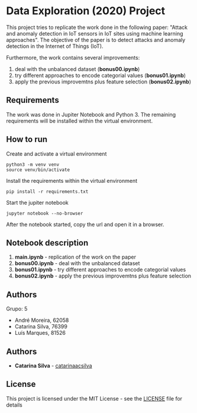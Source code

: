 # Data Exploration (2020) Project

This project tries to replicate the work done in the following paper: "Attack and anomaly detection in IoT sensors in IoT sites using machine learning approaches".
The objective of the paper is to detect attacks and anomaly detection in the Internet of Things (IoT).

Furthermore, the work contains several improvements:
1. deal with the unbalanced dataset (**bonus00.ipynb**)
2. try different approaches to encode categorial values (**bonus01.ipynb**)
3. apply the previous improvemtns plus feature selection (**bonus02.ipynb**)

## Requirements

The work was done in Jupiter Notebook and Python 3.
The remaining requirements will be installed within the virtual environment.

## How to run

Create and activate a virtual environment

```
python3 -m venv venv
source venv/bin/activate
```

Install the requirements within the virtual environment

```
pip install -r requirements.txt
```

Start the jupiter notebook

```
jupyter notebook --no-browser
```

After the notebook started, copy the url and open it in a browser.

## Notebook description

1. **main.ipynb** - replication of the work on the paper
2. **bonus00.ipynb** - deal with the unbalanced dataset
3. **bonus01.ipynb** - try different approaches to encode categorial values
4. **bonus02.ipynb** - apply the previous improvemtns plus feature selection

## Authors
Grupo: 5
- André Moreira, 62058
- Catarina Silva, 76399
- Luís Marques, 81526

## Authors

* **Catarina Silva** - [catarinaacsilva](https://github.com/catarinaacsilva)

## License

This project is licensed under the MIT License - see the [LICENSE](LICENSE) file for details
